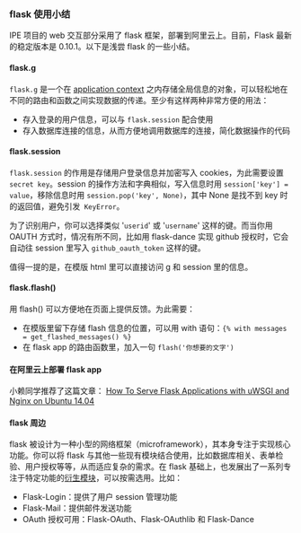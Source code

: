 ### flask 使用小结

IPE 项目的 web 交互部分采用了 flask 框架，部署到阿里云上。目前，Flask 最新的稳定版本是 0.10.1。以下是浅尝 flask 的一些小结。

#### flask.g
`flask.g` 是一个在 [application context](http://flask.pocoo.org/docs/0.10/appcontext/) 之内存储全局信息的对象，可以轻松地在不同的路由和函数之间实现数据的传递。至少有这样两种非常方便的用法：
* 存入登录的用户信息，可以与 `flask.session` 配合使用
* 存入数据库连接的信息，从而方便地调用数据库的连接，简化数据操作的代码

#### flask.session
`flask.session` 的作用是存储用户登录信息并加密写入 cookies，为此需要设置 `secret key`。session 的操作方法和字典相似，写入信息时用 `session['key'] = value`，移除信息时用 `session.pop('key', None)`，其中 None 是找不到 key 时的返回值，避免引发` KeyError`。

为了识别用户，你可以选择类似 '`userid`' 或 '`username`' 这样的键。而当你用 OAUTH 方式时，情况有所不同，比如用 flask-dance 实现 github 授权时，它会自动往 session 里写入 `github_oauth_token` 这样的键。

值得一提的是，在模版 html 里可以直接访问 g 和 session 里的信息。

#### flask.flash()

用 flash() 可以方便地在页面上提供反馈。为此需要：

* 在模版里留下存储 flash 信息的位置，可以用 with 语句：`{% with messages = get_flashed_messages() %}`
* 在 flask app 的路由函数里，加入一句 `flash('你想要的文字')`

#### 在阿里云上部署 flask app

小赖同学推荐了这篇文章：
[How To Serve Flask Applications with uWSGI and Nginx on Ubuntu 14.04](https://www.digitalocean.com/community/tutorials/how-to-serve-flask-applications-with-uwsgi-and-nginx-on-ubuntu-14-04)

#### flask 周边

flask 被设计为一种小型的网络框架（microframework），其本身专注于实现核心功能。你可以将 flask 与其他一些现有模块结合使用，比如数据库相关、表单检验、用户授权等等，从而适应复杂的需求。在 flask 基础上，也发展出了一系列专注于特定功能的[衍生模块](http://flask.pocoo.org/extensions/)，可以按需选用。比如：

* Flask-Login：提供了用户 session 管理功能
* Flask-Mail：提供邮件发送功能
* OAuth 授权可用：Flask-OAuth、Flask-OAuthlib 和 Flask-Dance
